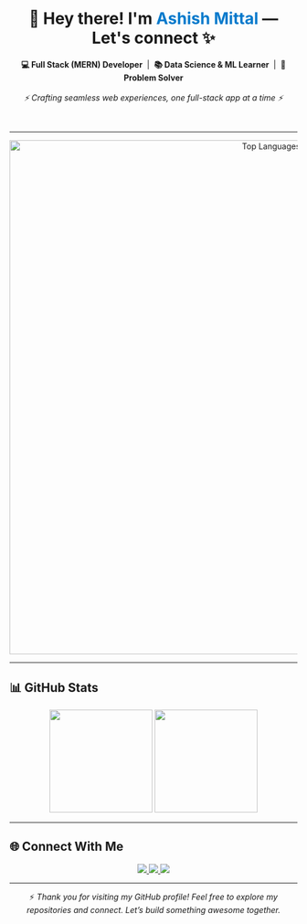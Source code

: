 <h1 align="center">👋 Hey there! I'm <span style="color:#007acc;">Ashish Mittal</span> — Let's connect ✨</h1>

<p align="center">
  <strong>💻 Full Stack (MERN) Developer</strong> &nbsp;|&nbsp; 
  <strong>📚 Data Science & ML Learner</strong> &nbsp;|&nbsp; 
  <strong>🧠 Problem Solver</strong><br/><br/>
  <em>⚡ Crafting seamless web experiences, one full-stack app at a time ⚡</em>
</p>

<br>

<hr>

<p align="center">
  <img 
    src="https://github-readme-stats.vercel.app/api/top-langs/?username=aashish-mitt96&layout=compact&langs_count=4&theme=tokyonight" 
    alt="Top Languages"
    width="900"
/>
</p>











---



## 📊 GitHub Stats

<p align="center">
  <img src="https://github-readme-stats.vercel.app/api?username=aashish-mitt96&show_icons=true&count_private=true&hide=prs,issues&theme=github_dark" height="180"/>
  <img src="https://github-readme-streak-stats.herokuapp.com/?user=aashish-mitt96&theme=github-dark&hide_border=true" height="180"/>
</p>

---



## 🌐 Connect With Me

<p align="center">
  <a href="https://www.linkedin.com/in/ashish-mittal-184b61313/" target="_blank">
    <img src="https://img.shields.io/badge/LinkedIn-0077B5?style=flat-square&logo=linkedin&logoColor=white"/>
  </a>
  <a href="https://my-space-portfolio-website.vercel.app/" target="_blank">
    <img src="https://img.shields.io/badge/Portfolio-000000?style=flat-square&logo=vercel&logoColor=white"/>
  </a>
  <a href="mailto:aashishrbmittal@gmail.com">
    <img src="https://img.shields.io/badge/Email-D14836?style=flat-square&logo=gmail&logoColor=white"/>
  </a>
</p>

---

<p align="center">
  ⚡ <em>Thank you for visiting my GitHub profile! Feel free to explore my repositories and connect. Let’s build something awesome together.</em>
</p> 
